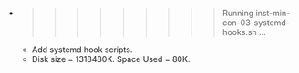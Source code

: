 * >>>>>>>>> Running inst-min-con-03-systemd-hooks.sh ...
  * Add systemd hook scripts.
  * Disk size = 1318480K. Space Used = 80K.
